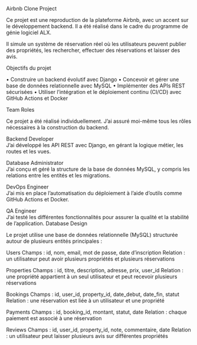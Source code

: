 Airbnb Clone Project

Ce projet est une reproduction de la plateforme Airbnb, avec un accent sur le développement backend. Il a été réalisé dans le cadre du programme de génie logiciel ALX.

Il simule un système de réservation réel où les utilisateurs peuvent publier des propriétés, les rechercher, effectuer des réservations et laisser des avis.

Objectifs du projet

• Construire un backend évolutif avec Django
• Concevoir et gérer une base de données relationnelle avec MySQL
• Implémenter des APIs REST sécurisées
• Utiliser l’intégration et le déploiement continu (CI/CD) avec GitHub Actions et Docker

Team Roles

Ce projet a été réalisé individuellement. J’ai assuré moi-même tous les rôles nécessaires à la construction du backend.

Backend Developer  
J’ai développé les API REST avec Django, en gérant la logique métier, les routes et les vues.

Database Administrator  
J’ai conçu et géré la structure de la base de données MySQL, y compris les relations entre les entités et les migrations.

DevOps Engineer  
J’ai mis en place l’automatisation du déploiement à l’aide d’outils comme GitHub Actions et Docker.

QA Engineer  
J’ai testé les différentes fonctionnalités pour assurer la qualité et la stabilité de l’application.
Database Design

Le projet utilise une base de données relationnelle (MySQL) structurée autour de plusieurs entités principales :

Users
Champs : id, nom, email, mot de passe, date d’inscription
Relation : un utilisateur peut avoir plusieurs propriétés et plusieurs réservations

Properties
Champs : id, titre, description, adresse, prix, user_id
Relation : une propriété appartient à un seul utilisateur et peut recevoir plusieurs réservations

Bookings
Champs : id, user_id, property_id, date_debut, date_fin, statut
Relation : une réservation est liée à un utilisateur et une propriété

Payments
Champs : id, booking_id, montant, statut, date
Relation : chaque paiement est associé à une réservation

Reviews
Champs : id, user_id, property_id, note, commentaire, date
Relation : un utilisateur peut laisser plusieurs avis sur différentes propriétés


